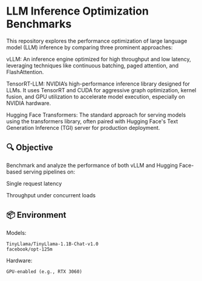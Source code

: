 # LLM Inference Optimization Benchmarks
This repository explores the performance optimization of large language model (LLM) inference by comparing three prominent approaches:

vLLM: An inference engine optimized for high throughput and low latency, leveraging techniques like continuous batching, paged attention, and FlashAttention.

TensorRT-LLM: NVIDIA’s high-performance inference library designed for LLMs. It uses TensorRT and CUDA for aggressive graph optimization, kernel fusion, and GPU utilization to accelerate model execution, especially on NVIDIA hardware.

Hugging Face Transformers: The standard approach for serving models using the transformers library, often paired with Hugging Face's Text Generation Inference (TGI) server for production deployment.


## 🔍 Objective
Benchmark and analyze the performance of both vLLM and Hugging Face-based serving pipelines on:

Single request latency

Throughput under concurrent loads

## 📦 Environment
Models:
```
TinyLlama/TinyLlama-1.1B-Chat-v1.0
facebook/opt-125m
```
Hardware:
```
GPU-enabled (e.g., RTX 3060)
```
